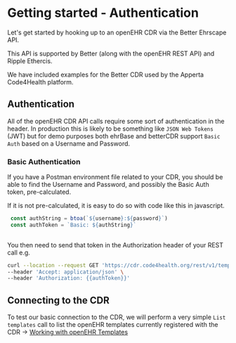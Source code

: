 # Getting started - Authentication

Let's get started by hooking up to an openEHR CDR via the Better Ehrscape API. 

This API is supported by Better (along with the openEHR REST API) and Ripple Ethercis.

 We have included examples for the Better CDR used by the Apperta Code4Health platform.

## Authentication

All of the openEHR CDR API calls require some sort of authentication in the header. In production this is likely to be something like `JSON Web Tokens` (JWT) but for demo purposes both ehrBase and betterCDR support `Basic Auth` based on a Username and Password.


### Basic Authentication

If you have a Postman environment file related to your CDR, you should be able to find the Username and Password, and possibly the Basic Auth token, pre-calculated.

If it is not pre-calculated, it is easy to do so with code like this in javascript.

```js
 const authString = btoa(`${username}:${password}`)
 const authToken = `Basic: ${authString}`
        
```

You then need to send that token in the Authorization header of your REST call e.g. 

```bash
curl --location --request GET 'https://cdr.code4health.org/rest/v1/template' \
--header 'Accept: application/json' \
--header 'Authorization: {{authToken}}'
```


## Connecting to the CDR


To test our basic connection to the CDR, we will perform a very simple `List templates` call to list the openEHR templates currently registered with the CDR -> [Working with openEHR Templates](ECDR2-openehr-templates.md)
